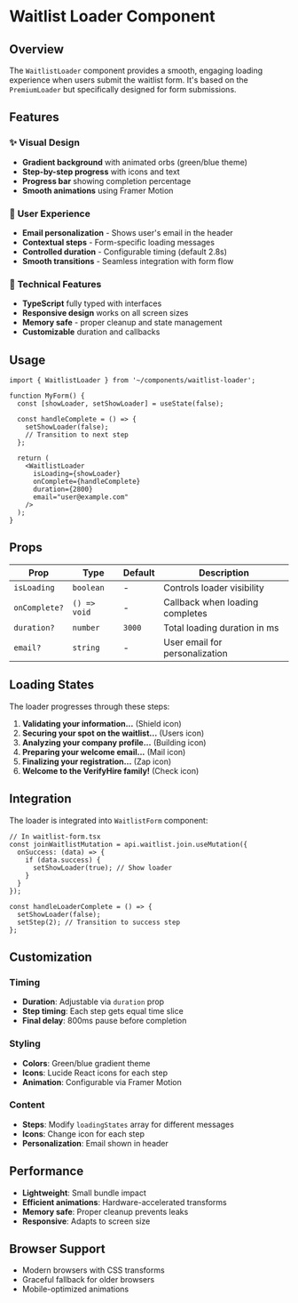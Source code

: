 # Waitlist Loader Component

## Overview
The `WaitlistLoader` component provides a smooth, engaging loading experience when users submit the waitlist form. It's based on the `PremiumLoader` but specifically designed for form submissions.

## Features

### ✨ **Visual Design**
- **Gradient background** with animated orbs (green/blue theme)
- **Step-by-step progress** with icons and text
- **Progress bar** showing completion percentage
- **Smooth animations** using Framer Motion

### 🎯 **User Experience**
- **Email personalization** - Shows user's email in the header
- **Contextual steps** - Form-specific loading messages
- **Controlled duration** - Configurable timing (default 2.8s)
- **Smooth transitions** - Seamless integration with form flow

### 🔧 **Technical Features**
- **TypeScript** fully typed with interfaces
- **Responsive design** works on all screen sizes
- **Memory safe** - proper cleanup and state management
- **Customizable** duration and callbacks

## Usage

```tsx
import { WaitlistLoader } from '~/components/waitlist-loader';

function MyForm() {
  const [showLoader, setShowLoader] = useState(false);
  
  const handleComplete = () => {
    setShowLoader(false);
    // Transition to next step
  };

  return (
    <WaitlistLoader 
      isLoading={showLoader}
      onComplete={handleComplete}
      duration={2800}
      email="user@example.com"
    />
  );
}
```

## Props

| Prop | Type | Default | Description |
|------|------|---------|-------------|
| `isLoading` | `boolean` | - | Controls loader visibility |
| `onComplete?` | `() => void` | - | Callback when loading completes |
| `duration?` | `number` | `3000` | Total loading duration in ms |
| `email?` | `string` | - | User email for personalization |

## Loading States

The loader progresses through these steps:

1. **Validating your information...** (Shield icon)
2. **Securing your spot on the waitlist...** (Users icon)
3. **Analyzing your company profile...** (Building icon)
4. **Preparing your welcome email...** (Mail icon)
5. **Finalizing your registration...** (Zap icon)
6. **Welcome to the VerifyHire family!** (Check icon)

## Integration

The loader is integrated into `WaitlistForm` component:

```tsx
// In waitlist-form.tsx
const joinWaitlistMutation = api.waitlist.join.useMutation({
  onSuccess: (data) => {
    if (data.success) {
      setShowLoader(true); // Show loader
    }
  }
});

const handleLoaderComplete = () => {
  setShowLoader(false);
  setStep(2); // Transition to success step
};
```

## Customization

### Timing
- **Duration**: Adjustable via `duration` prop
- **Step timing**: Each step gets equal time slice
- **Final delay**: 800ms pause before completion

### Styling
- **Colors**: Green/blue gradient theme
- **Icons**: Lucide React icons for each step
- **Animation**: Configurable via Framer Motion

### Content
- **Steps**: Modify `loadingStates` array for different messages
- **Icons**: Change icon for each step
- **Personalization**: Email shown in header

## Performance

- **Lightweight**: Small bundle impact
- **Efficient animations**: Hardware-accelerated transforms
- **Memory safe**: Proper cleanup prevents leaks
- **Responsive**: Adapts to screen size

## Browser Support

- Modern browsers with CSS transforms
- Graceful fallback for older browsers
- Mobile-optimized animations